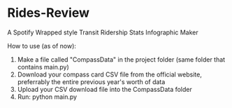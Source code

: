 # Rides-Review

A Spotify Wrapped style Transit Ridership Stats Infographic Maker

How to use (as of now):

1. Make a file called "CompassData" in the project folder (same folder that contains main.py)
2. Download your compass card CSV file from the official website, preferrably the entire previous year's worth of data
3. Upload your CSV download file into the CompassData folder
4. Run: python main.py